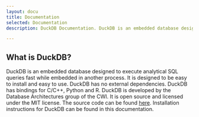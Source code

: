 ```yaml
---
layout: docu  
title: Documentation  
selected: Documentation  
description: DuckDB Documentation. DuckDB is an embedded database designed to execute analytical SQL queries fast while embedded in another process. 

---
```

## What is DuckDB?
DuckDB is an embedded database designed to execute analytical SQL queries fast while
embedded in another process. It is designed to be easy to install and easy to use. DuckDB
has no external dependencies. DuckDB has bindings for C/C++, Python and R.
DuckDB is developed by the Database Architectures group of the CWI. It is open source
and licensed under the MIT license. The source code can be found [here](https://github.com/cwida/duckdb). Installation instructions for DuckDB can be found in this documentation.

<div id="docusitemaphere"></div>
